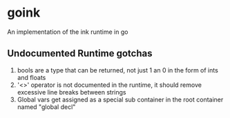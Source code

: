 # goink

An implementation of the ink runtime in go

## Undocumented Runtime gotchas

1. bools are a type that can be returned, not just 1 an 0 in the form of ints and floats
2. '<>' operator is not documented in the runtime, it should remove excessive line breaks between strings
3. Global vars get assigned as a special sub container in the root container named "global decl"
